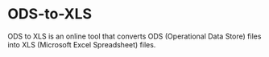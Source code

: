 # ODS-to-XLS
ODS to XLS is an online tool that converts ODS (Operational Data Store) files into XLS (Microsoft Excel Spreadsheet) files.
